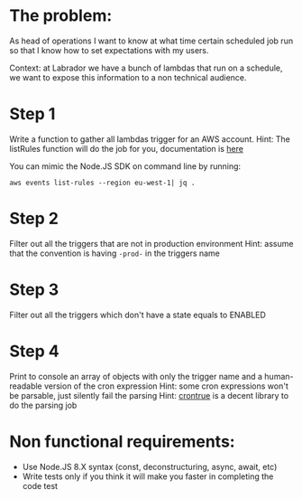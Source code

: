 # The problem:

As head of operations I want to know at what time certain scheduled job run so that I know how to set expectations with my users.

Context: at Labrador we have a bunch of lambdas that run on a schedule, we want to expose this information to a non technical audience.

# Step 1

Write a function to gather all lambdas trigger for an AWS account.
Hint: The listRules function will do the job for you, documentation is [here](https://docs.aws.amazon.com/AWSJavaScriptSDK/latest/AWS/CloudWatchEvents.html#listRules-property)

You can mimic the Node.JS SDK on command line by running:

`aws events list-rules --region eu-west-1| jq .`

# Step 2

Filter out all the triggers that are not in production environment
Hint: assume that the convention is having `-prod-` in the triggers name

# Step 3

Filter out all the triggers which don't have a state equals to ENABLED

# Step 4

Print to console an array of objects with only the trigger name and a human-readable version of the cron expression
Hint: some cron expressions won't be parsable, just silently fail the parsing
Hint: [crontrue](https://www.npmjs.com/package/cronstrue) is a decent library to do the parsing job

# Non functional requirements:

- Use Node.JS 8.X syntax (const, deconstructuring, async, await, etc)
- Write tests only if you think it will make you faster in completing the code test
